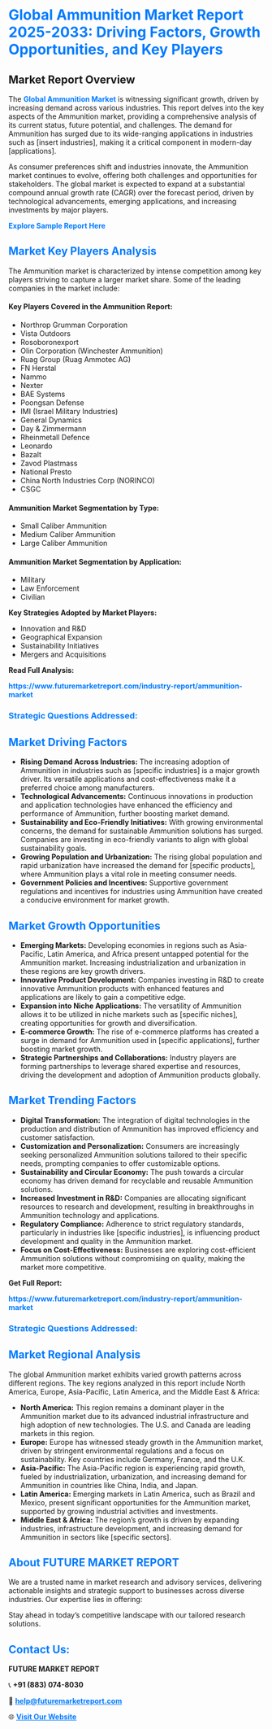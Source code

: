 <h1 style="color: #007BFF;">Global Ammunition Market Report 2025-2033: Driving Factors, Growth Opportunities, and Key Players</h1>

<section id="overview">
<h2>Market Report Overview</h2>
<p>The <a href="https://www.futuremarketreport.com/industry-report/ammunition-market" style="color: #007BFF; text-decoration: none;"><strong>Global Ammunition Market</strong></a> is witnessing significant growth, driven by increasing demand across various industries. This report delves into the key aspects of the Ammunition market, providing a comprehensive analysis of its current status, future potential, and challenges. The demand for Ammunition has surged due to its wide-ranging applications in industries such as [insert industries], making it a critical component in modern-day [applications].</p>
<p>As consumer preferences shift and industries innovate, the Ammunition market continues to evolve, offering both challenges and opportunities for stakeholders. The global market is expected to expand at a substantial compound annual growth rate (CAGR) over the forecast period, driven by technological advancements, emerging applications, and increasing investments by major players.</p>
</section>

<section id="overview">
<p><a href="https://www.futuremarketreport.com/request-sample/reportId=60805" style="color: #007BFF; text-decoration: none;"><strong>Explore Sample Report Here</strong></a></p>
</section>

<section id="key-players">
<h2 style="color: #007BFF;">Market Key Players Analysis</h2>
<p>The Ammunition market is characterized by intense competition among key players striving to capture a larger market share. Some of the leading companies in the market include:</p>
<h4>Key Players Covered in the Ammunition Report:</h4>
<ul><li>Northrop Grumman Corporation</li><li>Vista Outdoors</li><li>Rosoboronexport</li><li>Olin Corporation (Winchester Ammunition)</li><li>Ruag Group (Ruag Ammotec AG)</li><li>FN Herstal</li><li>Nammo</li><li>Nexter</li><li>BAE Systems</li><li>Poongsan Defense</li><li>IMI (Israel Military Industries)</li><li>General Dynamics</li><li>Day &amp; Zimmermann</li><li>Rheinmetall Defence</li><li>Leonardo</li><li>Bazalt</li><li>Zavod Plastmass</li><li>National Presto</li><li>China North Industries Corp (NORINCO)</li><li>CSGC</li></ul>
<h4>Ammunition Market Segmentation by Type:</h4>
<ul><li>Small Caliber Ammunition</li><li>Medium Caliber Ammunition</li><li>Large Caliber Ammunition</li></ul>

<h4>Ammunition Market Segmentation by Application:</h4>
<ul><li>Military</li><li>Law Enforcement</li><li>Civilian</li></ul>
<p><strong>Key Strategies Adopted by Market Players:</strong></p>
<ul>
<li>Innovation and R&D</li>
<li>Geographical Expansion</li>
<li>Sustainability Initiatives</li>
<li>Mergers and Acquisitions</li>
</ul>
</section>

<section>
<p><strong>Read Full Analysis: </strong></p><a href="https://www.futuremarketreport.com/industry-report/ammunition-market" style="color: #007BFF; text-decoration: none;"><strong>https://www.futuremarketreport.com/industry-report/ammunition-market</strong></a>
<h3 style="color: #007BFF;">Strategic Questions Addressed:</h3>
</section>

<section id="driving-factors">
<h2 style="color: #007BFF;">Market Driving Factors</h2>
<ul>
<li><strong>Rising Demand Across Industries:</strong> The increasing adoption of Ammunition in industries such as [specific industries] is a major growth driver. Its versatile applications and cost-effectiveness make it a preferred choice among manufacturers.</li>
<li><strong>Technological Advancements:</strong> Continuous innovations in production and application technologies have enhanced the efficiency and performance of Ammunition, further boosting market demand.</li>
<li><strong>Sustainability and Eco-Friendly Initiatives:</strong> With growing environmental concerns, the demand for sustainable Ammunition solutions has surged. Companies are investing in eco-friendly variants to align with global sustainability goals.</li>
<li><strong>Growing Population and Urbanization:</strong> The rising global population and rapid urbanization have increased the demand for [specific products], where Ammunition plays a vital role in meeting consumer needs.</li>
<li><strong>Government Policies and Incentives:</strong> Supportive government regulations and incentives for industries using Ammunition have created a conducive environment for market growth.</li>
</ul>
</section>

<section id="growth-opportunities">
<h2 style="color: #007BFF;">Market Growth Opportunities</h2>
<ul>
<li><strong>Emerging Markets:</strong> Developing economies in regions such as Asia-Pacific, Latin America, and Africa present untapped potential for the Ammunition market. Increasing industrialization and urbanization in these regions are key growth drivers.</li>
<li><strong>Innovative Product Development:</strong> Companies investing in R&D to create innovative Ammunition products with enhanced features and applications are likely to gain a competitive edge.</li>
<li><strong>Expansion into Niche Applications:</strong> The versatility of Ammunition allows it to be utilized in niche markets such as [specific niches], creating opportunities for growth and diversification.</li>
<li><strong>E-commerce Growth:</strong> The rise of e-commerce platforms has created a surge in demand for Ammunition used in [specific applications], further boosting market growth.</li>
<li><strong>Strategic Partnerships and Collaborations:</strong> Industry players are forming partnerships to leverage shared expertise and resources, driving the development and adoption of Ammunition products globally.</li>
</ul>
</section>

<section id="trending-factors">
<h2 style="color: #007BFF;">Market Trending Factors</h2>
<ul>
<li><strong>Digital Transformation:</strong> The integration of digital technologies in the production and distribution of Ammunition has improved efficiency and customer satisfaction.</li>
<li><strong>Customization and Personalization:</strong> Consumers are increasingly seeking personalized Ammunition solutions tailored to their specific needs, prompting companies to offer customizable options.</li>
<li><strong>Sustainability and Circular Economy:</strong> The push towards a circular economy has driven demand for recyclable and reusable Ammunition solutions.</li>
<li><strong>Increased Investment in R&D:</strong> Companies are allocating significant resources to research and development, resulting in breakthroughs in Ammunition technology and applications.</li>
<li><strong>Regulatory Compliance:</strong> Adherence to strict regulatory standards, particularly in industries like [specific industries], is influencing product development and quality in the Ammunition market.</li>
<li><strong>Focus on Cost-Effectiveness:</strong> Businesses are exploring cost-efficient Ammunition solutions without compromising on quality, making the market more competitive.</li>
</ul>
</section>

<section>
<p><strong>Get Full Report: </strong></p><a href="https://www.futuremarketreport.com/industry-report/ammunition-market" style="color: #007BFF; text-decoration: none;"><strong>https://www.futuremarketreport.com/industry-report/ammunition-market</strong></a>
<h3 style="color: #007BFF;">Strategic Questions Addressed:</h3>
</section>


<section id="regional-analysis">
<h2 style="color: #007BFF;">Market Regional Analysis</h2>
<p>The global Ammunition market exhibits varied growth patterns across different regions. The key regions analyzed in this report include North America, Europe, Asia-Pacific, Latin America, and the Middle East & Africa:</p>
<ul>
<li><strong>North America:</strong> This region remains a dominant player in the Ammunition market due to its advanced industrial infrastructure and high adoption of new technologies. The U.S. and Canada are leading markets in this region.</li>
<li><strong>Europe:</strong> Europe has witnessed steady growth in the Ammunition market, driven by stringent environmental regulations and a focus on sustainability. Key countries include Germany, France, and the U.K.</li>
<li><strong>Asia-Pacific:</strong> The Asia-Pacific region is experiencing rapid growth, fueled by industrialization, urbanization, and increasing demand for Ammunition in countries like China, India, and Japan.</li>
<li><strong>Latin America:</strong> Emerging markets in Latin America, such as Brazil and Mexico, present significant opportunities for the Ammunition market, supported by growing industrial activities and investments.</li>
<li><strong>Middle East & Africa:</strong> The region’s growth is driven by expanding industries, infrastructure development, and increasing demand for Ammunition in sectors like [specific sectors].</li>
</ul>
</section>

<footer>
<h2 style="color: #007BFF;">About FUTURE MARKET REPORT</h2>
<p>We are a trusted name in market research and advisory services, delivering actionable insights and strategic support to businesses across diverse industries. Our expertise lies in offering:</p>

<p>Stay ahead in today’s competitive landscape with our tailored research solutions.</p>

<h2 style="color: #007BFF;">Contact Us:</h2>
<p><strong>FUTURE MARKET REPORT</strong></p>
<p>📞 <strong>+91 (883) 074-8030</strong></p>
<p>📧 <strong><a href="mailto:help@futuremarketreport.com" style="color: #007BFF;">help@futuremarketreport.com</a></strong></p>
<p>🌐 <strong><a href="https://www.futuremarketreport.com/" style="color: #007BFF;">Visit Our Website</a></strong></p>
</footer>